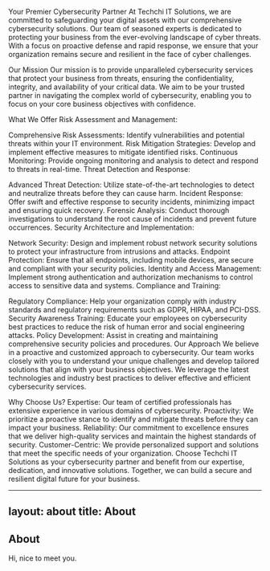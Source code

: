 Your Premier Cybersecurity Partner
At Techchi IT Solutions, we are committed to safeguarding your digital assets with our comprehensive cybersecurity solutions. Our team of seasoned experts is dedicated to protecting your business from the ever-evolving landscape of cyber threats. With a focus on proactive defense and rapid response, we ensure that your organization remains secure and resilient in the face of cyber challenges.

Our Mission
Our mission is to provide unparalleled cybersecurity services that protect your business from threats, ensuring the confidentiality, integrity, and availability of your critical data. We aim to be your trusted partner in navigating the complex world of cybersecurity, enabling you to focus on your core business objectives with confidence.

What We Offer
Risk Assessment and Management:

Comprehensive Risk Assessments: Identify vulnerabilities and potential threats within your IT environment.
Risk Mitigation Strategies: Develop and implement effective measures to mitigate identified risks.
Continuous Monitoring: Provide ongoing monitoring and analysis to detect and respond to threats in real-time.
Threat Detection and Response:

Advanced Threat Detection: Utilize state-of-the-art technologies to detect and neutralize threats before they can cause harm.
Incident Response: Offer swift and effective response to security incidents, minimizing impact and ensuring quick recovery.
Forensic Analysis: Conduct thorough investigations to understand the root cause of incidents and prevent future occurrences.
Security Architecture and Implementation:

Network Security: Design and implement robust network security solutions to protect your infrastructure from intrusions and attacks.
Endpoint Protection: Ensure that all endpoints, including mobile devices, are secure and compliant with your security policies.
Identity and Access Management: Implement strong authentication and authorization mechanisms to control access to sensitive data and systems.
Compliance and Training:

Regulatory Compliance: Help your organization comply with industry standards and regulatory requirements such as GDPR, HIPAA, and PCI-DSS.
Security Awareness Training: Educate your employees on cybersecurity best practices to reduce the risk of human error and social engineering attacks.
Policy Development: Assist in creating and maintaining comprehensive security policies and procedures.
Our Approach
We believe in a proactive and customized approach to cybersecurity. Our team works closely with you to understand your unique challenges and develop tailored solutions that align with your business objectives. We leverage the latest technologies and industry best practices to deliver effective and efficient cybersecurity services.

Why Choose Us?
Expertise: Our team of certified professionals has extensive experience in various domains of cybersecurity.
Proactivity: We prioritize a proactive stance to identify and mitigate threats before they can impact your business.
Reliability: Our commitment to excellence ensures that we deliver high-quality services and maintain the highest standards of security.
Customer-Centric: We provide personalized support and solutions that meet the specific needs of your organization.
Choose Techchi IT Solutions as your cybersecurity partner and benefit from our expertise, dedication, and innovative solutions. Together, we can build a secure and resilient digital future for your business.






---
layout: about
title: About
---

## About

Hi, nice to meet you.

